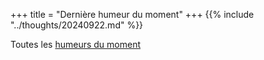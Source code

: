 +++
title = "Dernière humeur du moment"
+++
{{% include "../thoughts/20240922.md" %}}

Toutes les [humeurs du moment](../thoughts/)